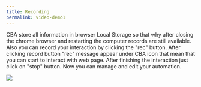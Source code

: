 ```yaml
---
title: Recording
permalink: video-demo1
---
```


CBA store all information in browser Local Storage so that why after closing the chrome browser and restarting the computer records are still available. Also you can record your interaction by clicking the "rec" button. After clicking record button "rec" message appear under CBA icon that mean that you can start to interact with web page. After finishing the interaction just click on "stop" button. Now you can manage and edit your automation.

![](/images/recording.jpeg)